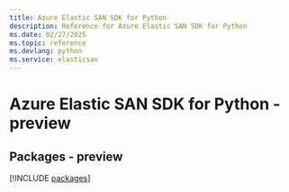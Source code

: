 ```yaml
---
title: Azure Elastic SAN SDK for Python
description: Reference for Azure Elastic SAN SDK for Python
ms.date: 02/27/2025
ms.topic: reference
ms.devlang: python
ms.service: elasticsan
---
```

# Azure Elastic SAN SDK for Python - preview
## Packages - preview
[!INCLUDE [packages](elastic-san-index.md)]